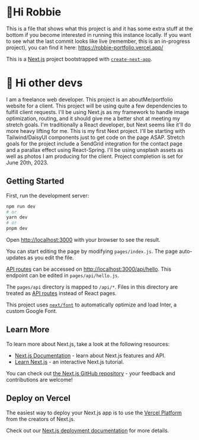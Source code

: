 # 👋Hi Robbie
This is a file that shows what this project is and it has some extra stuff at the bottom if you become interested in running this instance locally. If you want to see what the last commit looks like live (remember, this is an in-progress project), you can find it here: https://robbie-portfolio.vercel.app/

This is a [Next.js](https://nextjs.org/) project bootstrapped with [`create-next-app`](https://github.com/vercel/next.js/tree/canary/packages/create-next-app).

# 👋 Hi other devs
I am a freelance web developer. This project is an aboutMe/portfolio website for a client. This project will be using quite a few dependencies to fulfill client requests. I'll be using Next.js as my framework to handle image optimization, routing, and it should give me a better shot at meeting my stretch goals. I'm traditionally a React developer, but Next seems like it'll do more heavy lifting for me. This is my first Next project. I'll be starting with Tailwind/DaisyUI components just to get code on the page ASAP. Stretch goals for the project include a SendGrid integration for the contact page and a parallax effect using React-Spring. I'll be using unsplash assets as well as photos I am producing for the client. Project completion is set for June 20th, 2023.

## Getting Started

First, run the development server:

```bash
npm run dev
# or
yarn dev
# or
pnpm dev
```

Open [http://localhost:3000](http://localhost:3000) with your browser to see the result.

You can start editing the page by modifying `pages/index.js`. The page auto-updates as you edit the file.

[API routes](https://nextjs.org/docs/api-routes/introduction) can be accessed on [http://localhost:3000/api/hello](http://localhost:3000/api/hello). This endpoint can be edited in `pages/api/hello.js`.

The `pages/api` directory is mapped to `/api/*`. Files in this directory are treated as [API routes](https://nextjs.org/docs/api-routes/introduction) instead of React pages.

This project uses [`next/font`](https://nextjs.org/docs/basic-features/font-optimization) to automatically optimize and load Inter, a custom Google Font.

## Learn More

To learn more about Next.js, take a look at the following resources:

- [Next.js Documentation](https://nextjs.org/docs) - learn about Next.js features and API.
- [Learn Next.js](https://nextjs.org/learn) - an interactive Next.js tutorial.

You can check out [the Next.js GitHub repository](https://github.com/vercel/next.js/) - your feedback and contributions are welcome!

## Deploy on Vercel

The easiest way to deploy your Next.js app is to use the [Vercel Platform](https://vercel.com/new?utm_medium=default-template&filter=next.js&utm_source=create-next-app&utm_campaign=create-next-app-readme) from the creators of Next.js.

Check out our [Next.js deployment documentation](https://nextjs.org/docs/deployment) for more details.
